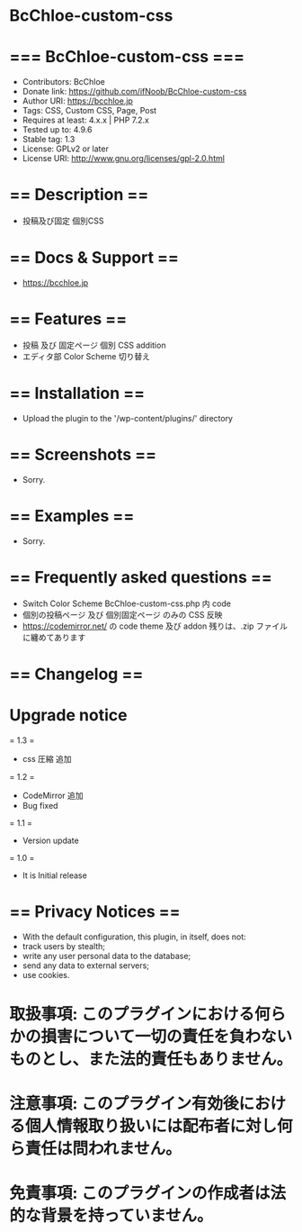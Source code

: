 # BcChloe-custom-css
# === BcChloe-custom-css ===
* Contributors: BcChloe
* Donate link: https://github.com/ifNoob/BcChloe-custom-css
* Author URI: https://bcchloe.jp
* Tags: CSS, Custom CSS, Page, Post
* Requires at least: 4.x.x | PHP 7.2.x
* Tested up to: 4.9.6
* Stable tag: 1.3
* License: GPLv2 or later
* License URI: http://www.gnu.org/licenses/gpl-2.0.html

# == Description ==
* 投稿及び固定 個別CSS

# == Docs & Support ==
* https://bcchloe.jp

# == Features ==
* 投稿 及び 固定ページ 個別 CSS addition
* エディタ部 Color Scheme 切り替え

# == Installation ==
* Upload the plugin to the '/wp-content/plugins/' directory

# == Screenshots ==
* Sorry.

# == Examples ==
* Sorry.

# == Frequently asked questions ==
* Switch Color Scheme BcChloe-custom-css.php 内 code
* 個別の投稿ページ 及び 個別固定ページ のみの CSS 反映
* https://codemirror.net/ の code theme 及び addon 残りは、.zip ファイルに纏めてあります 

# == Changelog ==
# Upgrade notice
= 1.3 =
* css 圧縮 追加

= 1.2 =
* CodeMirror 追加
* Bug fixed

= 1.1 =
* Version update

= 1.0 =
* It is Initial release

# == Privacy Notices ==
* With the default configuration, this plugin, in itself, does not:
* track users by stealth;
* write any user personal data to the database;
* send any data to external servers;
* use cookies.

# 取扱事項: このプラグインにおける何らかの損害について一切の責任を負わないものとし、また法的責任もありません。
# 注意事項: このプラグイン有効後における個人情報取り扱いには配布者に対し何ら責任は問われません。
# 免責事項: このプラグインの作成者は法的な背景を持っていません。
